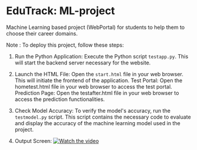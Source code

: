 # EduTrack: ML-project
Machine Learning based project (WebPortal) for students to help them to choose their career domains.

Note :
To deploy this project, follow these steps:
1. Run the Python Application: 
   Execute the Python script `testapp.py`. This will start the backend server necessary for the website.

2. Launch the HTML File: 
   Open the `start.html` file in your web browser. This will initiate the frontend of the application.
   Test Portal: Open the hometest.html file in your web browser to access the test portal.
   Prediction Page: Open the testafter.html file in your web browser to access the prediction functionalities.

4. Check Model Accuracy:
   To verify the model's accuracy, run the `testmodel.py` script. This script contains the necessary code to evaluate and display the accuracy of the machine learning model used in the project.

5. Output Screen:
[![Watch the video](https://i.sstatic.net/Vp2cE.png)](https://youtu.be/vt5fpE0bzSY)
































   

 

